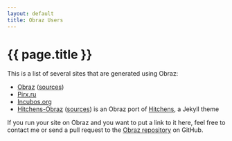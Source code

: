 ```yaml
---
layout: default
title: Obraz Users
---
```


{{ page.title }}
================

This is a list of several sites that are generated using Obraz:

* [Obraz](https://obraz.pirx.ru/)
  ([sources](https://github.com/vlasovskikh/obraz/tree/master/doc))
* [Pirx.ru](https://pirx.ru)
* [Incubos.org](https://incubos.org/)
* [Hitchens-Obraz](https://hitchens-obraz.netlify.app/) ([sources](https://github.com/sevelev-ens/hitchens-obraz)) is an Obraz port of [Hitchens](https://github.com/patdryburgh/hitchens), a Jekyll theme

If you run your site on Obraz and you want to put a link to it here, feel free
to contact me or send a pull request to the [Obraz repository][1] on GitHub.

  [1]: https://github.com/vlasovskikh/obraz
